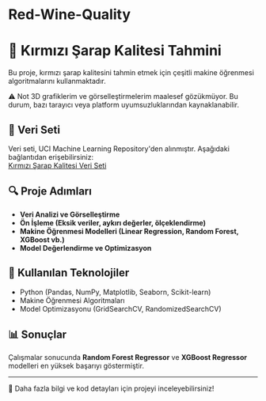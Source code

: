 # Red-Wine-Quality
# 🍷 Kırmızı Şarap Kalitesi Tahmini

Bu proje, kırmızı şarap kalitesini tahmin etmek için çeşitli makine öğrenmesi algoritmalarını kullanmaktadır.

⚠️ Not
3D grafiklerim ve görselleştirmelerim maalesef gözükmüyor. Bu durum, bazı tarayıcı veya platform uyumsuzluklarından kaynaklanabilir.

## 📂 Veri Seti
Veri seti, UCI Machine Learning Repository'den alınmıştır. Aşağıdaki bağlantıdan erişebilirsiniz:  
[Kırmızı Şarap Kalitesi Veri Seti](https://www.kaggle.com/datasets/uciml/red-wine-quality-cortez-et-al-2009/data)

## 🔍 Proje Adımları
- **Veri Analizi ve Görselleştirme**  
- **Ön İşleme (Eksik veriler, aykırı değerler, ölçeklendirme)**  
- **Makine Öğrenmesi Modelleri (Linear Regression, Random Forest, XGBoost vb.)**  
- **Model Değerlendirme ve Optimizasyon**  

## 🚀 Kullanılan Teknolojiler
- Python (Pandas, NumPy, Matplotlib, Seaborn, Scikit-learn)
- Makine Öğrenmesi Algoritmaları
- Model Optimizasyonu (GridSearchCV, RandomizedSearchCV)

## 📊 Sonuçlar
Çalışmalar sonucunda **Random Forest Regressor** ve **XGBoost Regressor** modelleri en yüksek başarıyı göstermiştir.

---
📌 Daha fazla bilgi ve kod detayları için projeyi inceleyebilirsiniz!  

